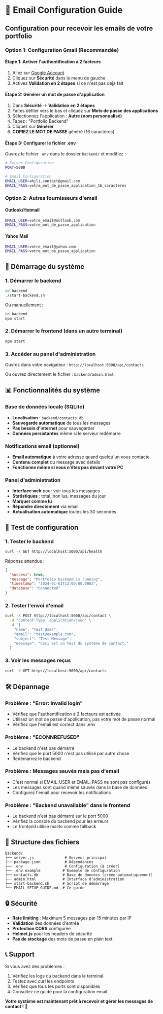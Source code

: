 # 📧 Email Configuration Guide

## Configuration pour recevoir les emails de votre portfolio

### Option 1: Configuration Gmail (Recommandée)

#### Étape 1: Activer l'authentification à 2 facteurs
1. Allez sur [Google Account](https://myaccount.google.com/)
2. Cliquez sur **Sécurité** dans le menu de gauche
3. Activez **Validation en 2 étapes** si ce n'est pas déjà fait

#### Étape 2: Générer un mot de passe d'application
1. Dans **Sécurité** → **Validation en 2 étapes**
2. Faites défiler vers le bas et cliquez sur **Mots de passe des applications**
3. Sélectionnez l'application : **Autre (nom personnalisé)**
4. Tapez : "Portfolio Backend"
5. Cliquez sur **Générer**
6. **COPIEZ LE MOT DE PASSE** généré (16 caractères)

#### Étape 3: Configurer le fichier .env
Ouvrez le fichier `.env` dans le dossier `backend/` et modifiez :

```bash
# Server Configuration
PORT=5000

# Email Configuration
EMAIL_USER=ahjli.contact@gmail.com
EMAIL_PASS=votre_mot_de_passe_application_16_caracteres
```

### Option 2: Autres fournisseurs d'email

#### Outlook/Hotmail
```bash
EMAIL_USER=votre_email@outlook.com
EMAIL_PASS=votre_mot_de_passe_application
```

#### Yahoo Mail
```bash
EMAIL_USER=votre_email@yahoo.com
EMAIL_PASS=votre_mot_de_passe_application
```

## 🚀 Démarrage du système

### 1. Démarrer le backend
```bash
cd backend
./start-backend.sh
```

Ou manuellement :
```bash
cd backend
npm start
```

### 2. Démarrer le frontend (dans un autre terminal)
```bash
npm start
```

### 3. Accéder au panel d'administration
Ouvrez dans votre navigateur : `http://localhost:5000/api/contacts`

Ou ouvrez directement le fichier : `backend/admin.html`

## 📊 Fonctionnalités du système

### Base de données locale (SQLite)
- **Localisation** : `backend/contacts.db`
- **Sauvegarde automatique** de tous les messages
- **Pas besoin d'internet** pour sauvegarder
- **Données persistantes** même si le serveur redémarre

### Notifications email (optionnel)
- **Email automatique** à votre adresse quand quelqu'un vous contacte
- **Contenu complet** du message avec détails
- **Fonctionne même si vous n'êtes pas devant votre PC**

### Panel d'administration
- **Interface web** pour voir tous les messages
- **Statistiques** : total, non lus, messages du jour
- **Marquer comme lu**
- **Répondre directement** via email
- **Actualisation automatique** toutes les 30 secondes

## 🔧 Test de configuration

### 1. Tester le backend
```bash
curl -X GET http://localhost:5000/api/health
```

Réponse attendue :
```json
{
  "success": true,
  "message": "Portfolio backend is running",
  "timestamp": "2024-01-01T12:00:00.000Z",
  "database": "Connected"
}
```

### 2. Tester l'envoi d'email
```bash
curl -X POST http://localhost:5000/api/contact \
  -H "Content-Type: application/json" \
  -d '{
    "name": "Test User",
    "email": "test@example.com",
    "subject": "Test Message",
    "message": "Ceci est un test du système de contact."
  }'
```

### 3. Voir les messages reçus
```bash
curl -X GET http://localhost:5000/api/contacts
```

## 🛠 Dépannage

### Problème : "Error: Invalid login"
- Vérifiez que l'authentification à 2 facteurs est activée
- Utilisez un mot de passe d'application, pas votre mot de passe normal
- Vérifiez que l'email est correct dans .env

### Problème : "ECONNREFUSED"
- Le backend n'est pas démarré
- Vérifiez que le port 5000 n'est pas utilisé par autre chose
- Redémarrez le backend

### Problème : Messages sauvés mais pas d'email
- C'est normal si EMAIL_USER et EMAIL_PASS ne sont pas configurés
- Les messages sont quand même sauvés dans la base de données
- Configurez l'email pour recevoir les notifications

### Problème : "Backend unavailable" dans le frontend
- Le backend n'est pas démarré sur le port 5000
- Vérifiez la console du backend pour les erreurs
- Le frontend utilise mailto comme fallback

## 📁 Structure des fichiers

```
backend/
├── server.js              # Serveur principal
├── package.json           # Dépendances
├── .env                   # Configuration (à créer)
├── .env.example          # Exemple de configuration
├── contacts.db           # Base de données (créée automatiquement)
├── admin.html            # Interface d'administration
├── start-backend.sh      # Script de démarrage
└── EMAIL_SETUP_GUIDE.md  # Ce guide
```

## 🔒 Sécurité

- **Rate limiting** : Maximum 5 messages par 15 minutes par IP
- **Validation** des données d'entrée
- **Protection CORS** configurée
- **Helmet.js** pour les headers de sécurité
- **Pas de stockage** des mots de passe en plain text

## 📞 Support

Si vous avez des problèmes :
1. Vérifiez les logs du backend dans le terminal
2. Testez avec curl les endpoints
3. Vérifiez que tous les ports sont disponibles
4. Consultez ce guide pour la configuration email

**Votre système est maintenant prêt à recevoir et gérer les messages de contact !** 🎉
